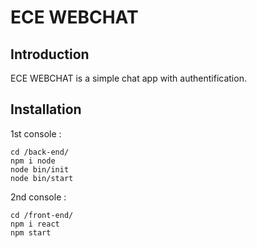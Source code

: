 # ECE WEBCHAT
## Introduction
ECE WEBCHAT is a simple chat app with authentification.
## Installation
1st console :
````
cd /back-end/
npm i node
node bin/init
node bin/start
````
2nd console :
````
cd /front-end/
npm i react
npm start
````

